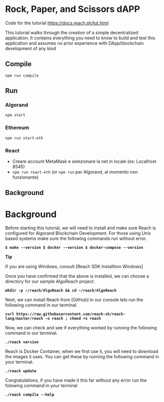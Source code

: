 # Rock, Paper, and Scissors dAPP

Code for the tutorial https://docs.reach.sh/tut.html

This tutorial walks through the creation of a simple decentralized application. It contains everything you need to know to build and test this application and assumes no prior experience with DApp/blockchain development of any kind

## Compile

```
npm run compile
```

## Run

### Algorand

```
npm start
```
### Ethereum

```
npm run start-eth
```

### React

- Creare account MetaMask e selezionare la net in locale (es: Localhost 8545)
- `npm run react-eth` (or `npm run` per Algorand, al momento non funzionante)

## Background

# **Background**

Before starting this tutorial, we will need to install and make sure Reach is configured for Algorand Blockchain Development. For those using Unix based systems make sure the following commands run without error.

 **`$ make --version
 $ docker --version
 $ docker-compose --version`**

**Tip**

If you are using Windows, consult [Reach SDK Installtion Windows]

Once you have confirmed that the above is installed, we can choose a directory for our sample AlgoReach project.

**`mkdir -p ~/reach/AlgoReach && cd ~/reach/AlgoReach`**

Next, we can install Reach from [GitHub] in our console lets run the following command in our terminal.

 **`curl https://raw.githubusercontent.com/reach-sh/reach-lang/master/reach -o reach ; chmod +x reach`**

Now, we can check and see if everything worked by running the following command in our terminal.

**`./reach version`**

Reach is Docker Container, when we first use it, you will need to download the images it uses. You can get these by running the following command in your terminal.

**`./reach update`**

Congratulations, if you have made it this far without any error run the folowing command in your terminal

**`./reach compile --help`**
